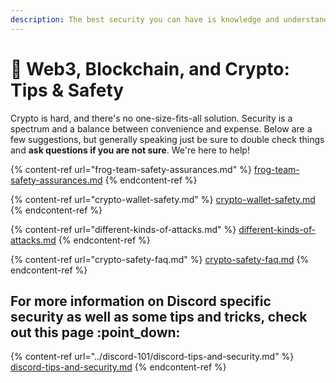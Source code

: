 ```yaml
---
description: The best security you can have is knowledge and understanding.
---
```


# 🔗 Web3, Blockchain, and Crypto: Tips & Safety

Crypto is hard, and there's no one-size-fits-all solution. Security is a spectrum and a balance between convenience and expense. Below are a few suggestions, but generally speaking just be sure to double check things and **ask questions if you are not sure**. We're here to help!&#x20;

{% content-ref url="frog-team-safety-assurances.md" %}
[frog-team-safety-assurances.md](frog-team-safety-assurances.md)
{% endcontent-ref %}

{% content-ref url="crypto-wallet-safety.md" %}
[crypto-wallet-safety.md](crypto-wallet-safety.md)
{% endcontent-ref %}

{% content-ref url="different-kinds-of-attacks.md" %}
[different-kinds-of-attacks.md](different-kinds-of-attacks.md)
{% endcontent-ref %}

{% content-ref url="crypto-safety-faq.md" %}
[crypto-safety-faq.md](crypto-safety-faq.md)
{% endcontent-ref %}

## For more information on Discord specific security as well as some tips and tricks, check out this page :point\_down:

{% content-ref url="../discord-101/discord-tips-and-security.md" %}
[discord-tips-and-security.md](../discord-101/discord-tips-and-security.md)
{% endcontent-ref %}
